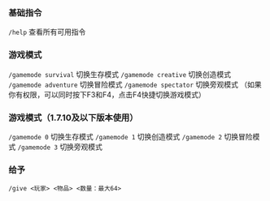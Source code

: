 ### 基础指令
`/help` 查看所有可用指令
### 游戏模式
`/gamemode survival` 切换生存模式
`/gamemode creative` 切换创造模式
`/gamemode adventure` 切换冒险模式
`/gamemode spectator` 切换旁观模式
（如果你有权限，可以同时按下F3和F4，点击F4快捷切换游戏模式）
### 游戏模式（1.7.10及以下版本使用）
`/gamemode 0` 切换生存模式
`/gamemode 1` 切换创造模式
`/gamemode 2` 切换冒险模式
`/gamemode 3` 切换旁观模式
### 给予
`/give <玩家> <物品> <数量：最大64>`